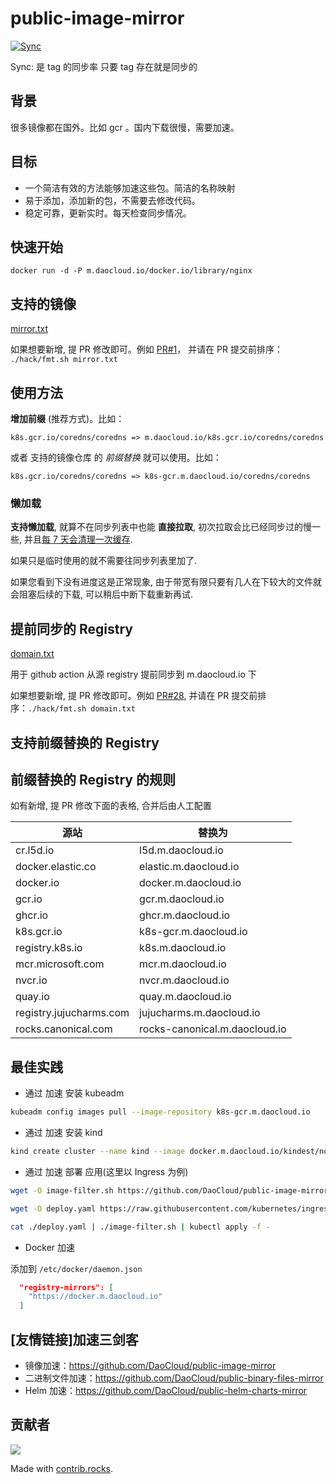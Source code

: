 # public-image-mirror

[![Sync](https://github.com/DaoCloud/public-image-mirror/raw/gh-pages/daocloud-sync-badge.svg)](https://github.com/DaoCloud/public-image-mirror/raw/gh-pages/daocloud-sync.log)

Sync: 是 tag 的同步率 只要 tag 存在就是同步的

## 背景
很多镜像都在国外。比如 gcr 。国内下载很慢，需要加速。

## 目标

* 一个简洁有效的方法能够加速这些包。简洁的名称映射
* 易于添加，添加新的包，不需要去修改代码。
* 稳定可靠，更新实时。每天检查同步情况。

## 快速开始

```
docker run -d -P m.daocloud.io/docker.io/library/nginx
```

## 支持的镜像

[mirror.txt](mirror.txt)

如果想要新增, 提 PR 修改即可。例如 [PR#1](https://github.com/DaoCloud/public-image-mirror/pull/1/)， 并请在 PR 提交前排序： `./hack/fmt.sh mirror.txt`

## 使用方法

**增加前缀** (推荐方式)。比如：
```
k8s.gcr.io/coredns/coredns => m.daocloud.io/k8s.gcr.io/coredns/coredns
```

或者 支持的镜像仓库 的 *前缀替换* 就可以使用。比如：

```
k8s.gcr.io/coredns/coredns => k8s-gcr.m.daocloud.io/coredns/coredns
```

### 懒加载

**支持懒加载**, 就算不在同步列表中也能 **直接拉取**, 初次拉取会比已经同步过的慢一些, 并且[每 7 天会清理一次缓存](https://github.com/distribution/distribution/blob/e3509fc1deedaab489dd8829cc438de8f4c77fc3/registry/proxy/proxymanifeststore.go#L15).

如果只是临时使用的就不需要往同步列表里加了.

如果您看到下没有进度这是正常现象, 由于带宽有限只要有几人在下较大的文件就会阻塞后续的下载, 可以稍后中断下载重新再试.

## 提前同步的 Registry

[domain.txt](domain.txt)

用于 github action 从源 registry 提前同步到 m.daocloud.io 下

如果想要新增, 提 PR 修改即可。例如 [PR#28](https://github.com/DaoCloud/public-image-mirror/pull/28),  并请在 PR 提交前排序：`./hack/fmt.sh domain.txt`

## 支持前缀替换的 Registry

## 前缀替换的 Registry 的规则

如有新增, 提 PR 修改下面的表格, 合并后由人工配置

| 源站                    | 替换为                        |
| ----------------------- | ----------------------------- |
| cr.l5d.io               | l5d.m.daocloud.io             |
| docker.elastic.co       | elastic.m.daocloud.io         |
| docker.io               | docker.m.daocloud.io          |
| gcr.io                  | gcr.m.daocloud.io             |
| ghcr.io                 | ghcr.m.daocloud.io            |
| k8s.gcr.io              | k8s-gcr.m.daocloud.io         |
| registry.k8s.io         | k8s.m.daocloud.io             |
| mcr.microsoft.com       | mcr.m.daocloud.io             |
| nvcr.io                 | nvcr.m.daocloud.io            |
| quay.io                 | quay.m.daocloud.io            |
| registry.jujucharms.com | jujucharms.m.daocloud.io      |
| rocks.canonical.com     | rocks-canonical.m.daocloud.io |

## 最佳实践
* 通过 加速 安装 kubeadm
``` bash
kubeadm config images pull --image-repository k8s-gcr.m.daocloud.io
```

* 通过 加速 安装 kind

``` bash
kind create cluster --name kind --image docker.m.daocloud.io/kindest/node:v1.22.1
``` 

* 通过 加速 部署 应用(这里以 Ingress 为例)

``` bash
wget -O image-filter.sh https://github.com/DaoCloud/public-image-mirror/raw/main/hack/image-filter.sh && chmod +x image-filter.sh

wget -O deploy.yaml https://raw.githubusercontent.com/kubernetes/ingress-nginx/controller-v1.1.0/deploy/static/provider/baremetal/deploy.yaml

cat ./deploy.yaml | ./image-filter.sh | kubectl apply -f -
``` 

* Docker 加速

添加到 `/etc/docker/daemon.json`
``` json
  "registry-mirrors": [
    "https://docker.m.daocloud.io"
  ]
```

## [友情链接]加速三剑客

* 镜像加速：https://github.com/DaoCloud/public-image-mirror
* 二进制文件加速：https://github.com/DaoCloud/public-binary-files-mirror
* Helm 加速：https://github.com/DaoCloud/public-helm-charts-mirror


## 贡献者

<a href="https://github.com/DaoCloud/public-image-mirror/graphs/contributors">
  <img src="https://contrib.rocks/image?repo=DaoCloud/public-image-mirror" />
</a>

Made with [contrib.rocks](https://contrib.rocks).


